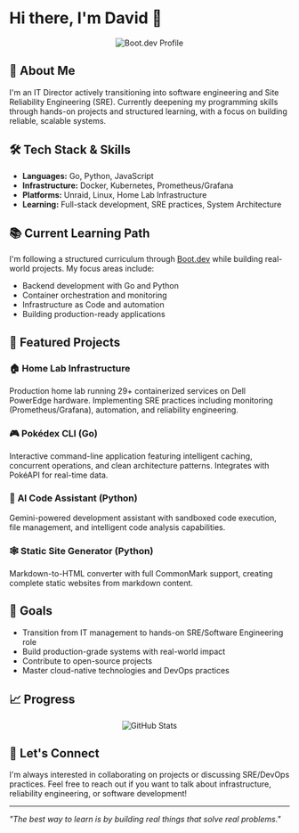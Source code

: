 # Hi there, I'm David 👋

<p align="center">
  <img src="https://api.boot.dev/v1/users/public/f24d6d43-c922-4f88-b74e-da44c4e74c5a/thumbnail" alt="Boot.dev Profile" />
</p>

## 🚀 About Me

I'm an IT Director actively transitioning into software engineering and Site Reliability Engineering (SRE). Currently deepening my programming skills through hands-on projects and structured learning, with a focus on building reliable, scalable systems.

## 🛠️ Tech Stack & Skills

- **Languages:** Go, Python, JavaScript
- **Infrastructure:** Docker, Kubernetes, Prometheus/Grafana
- **Platforms:** Unraid, Linux, Home Lab Infrastructure
- **Learning:** Full-stack development, SRE practices, System Architecture

## 📚 Current Learning Path

I'm following a structured curriculum through [Boot.dev](https://boot.dev) while building real-world projects. My focus areas include:
- Backend development with Go and Python
- Container orchestration and monitoring
- Infrastructure as Code and automation
- Building production-ready applications

## 🔨 Featured Projects

### 🏠 **Home Lab Infrastructure**
Production home lab running 29+ containerized services on Dell PowerEdge hardware. Implementing SRE practices including monitoring (Prometheus/Grafana), automation, and reliability engineering.

### 🎮 **Pokédex CLI** (Go)
Interactive command-line application featuring intelligent caching, concurrent operations, and clean architecture patterns. Integrates with PokéAPI for real-time data.

### 🤖 **AI Code Assistant** (Python)
Gemini-powered development assistant with sandboxed code execution, file management, and intelligent code analysis capabilities.

### 🕸️ **Static Site Generator** (Python)
Markdown-to-HTML converter with full CommonMark support, creating complete static websites from markdown content.

## 🎯 Goals

- Transition from IT management to hands-on SRE/Software Engineering role
- Build production-grade systems with real-world impact
- Contribute to open-source projects
- Master cloud-native technologies and DevOps practices

## 📈 Progress

<p align="center">
  <img src="https://github-readme-stats.vercel.app/api?username=dlashock&show_icons=true&theme=dark" alt="GitHub Stats" />
</p>

## 🤝 Let's Connect

I'm always interested in collaborating on projects or discussing SRE/DevOps practices. Feel free to reach out if you want to talk about infrastructure, reliability engineering, or software development!

---

*"The best way to learn is by building real things that solve real problems."*
